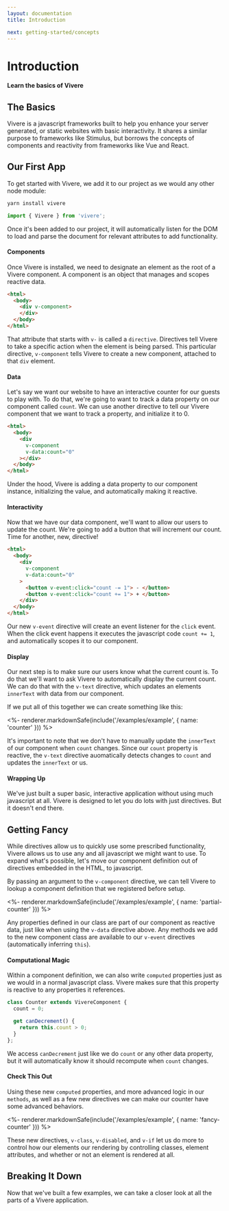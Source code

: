 ```yaml
---
layout: documentation
title: Introduction

next: getting-started/concepts
---
```


# Introduction

#### Learn the basics of Vivere

## The Basics

Vivere is a javascript frameworks built to help you enhance your server generated, or static websites with basic interactivity. It shares a similar purpose to frameworks like Stimulus, but borrows the concepts of components and reactivity from frameworks like Vue and React.

## Our First App

To get started with Vivere, we add it to our project as we would any other node module:

```bash
yarn install vivere
```

```js
import { Vivere } from 'vivere';
```

Once it's been added to our project, it will automatically listen for the DOM to load and parse the document for relevant attributes to add functionality.

#### Components

Once Vivere is installed, we need to designate an element as the root of a Vivere component. A component is an object that manages and scopes reactive data.

```html
<html>
  <body>
    <div v-component>
    </div>
  </body>
</html>
```

That attribute that starts with `v-` is called a `directive`. Directives tell Vivere to take a specific action when the element is being parsed. This particular directive, `v-component` tells Vivere to create a new component, attached to that `div` element.

#### Data

Let's say we want our website to have an interactive counter for our guests to play with. To do that, we're going to want to track a data property on our component called `count`. We can use another directive to tell our Vivere component that we want to track a property, and initialize it to 0.

```html
<html>
  <body>
    <div
      v-component
      v-data:count="0"
    ></div>
  </body>
</html>
```

Under the hood, Vivere is adding a data property to our component instance, initializing the value, and automatically making it reactive.

#### Interactivity

Now that we have our data component, we'll want to allow our users to update the count. We're going to add a button that will increment our count. Time for another, new, directive!

```html
<html>
  <body>
    <div
      v-component
      v-data:count="0"
    >
      <button v-event:click="count -= 1"> - </button>
      <button v-event:click="count += 1"> + </button>
    </div>
  </body>
</html>
```

Our new `v-event` directive will create an event listener for the `click` event. When the click event happens it executes the javascript code `count += 1`, and automatically scopes it to our component.

#### Display

Our next step is to make sure our users know what the current count is. To do that we'll want to ask Vivere to automatically display the current count. We can do that with the `v-text` directive, which updates an elements `innerText` with data from our component.

If we put all of this together we can create something like this:

<%- renderer.markdownSafe(include('/examples/example', { name: 'counter' })) %>

It's important to note that we don't have to manually update the `innerText` of our component when `count` changes. Since our `count` property is reactive, the `v-text` directive auomatically detects changes to `count` and updates the `innerText` or us.

#### Wrapping Up

We've just built a super basic, interactive application without using much javascript at all. Vivere is designed to let you do lots with just directives. But it doesn't end there.

## Getting Fancy

While directives allow us to quickly use some prescribed functionality, Vivere allows us to use any and all javascript we might want to use. To expand what's possible, let's move our component definition out of directives embedded in the HTML, to javascript.

By passing an argument to the `v-component` directive, we can tell Vivere to lookup a component definition that we registered before setup.

<%- renderer.markdownSafe(include('/examples/example', { name: 'partial-counter' })) %>

Any properties defined in our class are part of our component as reactive data, just like when using the `v-data` directive above. Any methods we add to the new component class are available to our `v-event` directives (automatically inferring `this`).

#### Computational Magic

Within a component definition, we can also write `computed` properties just as we would in a normal javascript class. Vivere makes sure that this property is reactive to any properties it references.

```js
class Counter extends VivereComponent {
  count = 0;

  get canDecrement() {
    return this.count > 0;
  }
};
```

We access `canDecrement` just like we do `count` or any other data property, but it will automatically know it should recompute when `count` changes.

#### Check This Out

Using these new `computed` properties, and more advanced logic in our `methods`, as well as a few new directives we can make our counter have some advanced behaviors.

<%- renderer.markdownSafe(include('/examples/example', { name: 'fancy-counter' })) %>

These new directives, `v-class`, `v-disabled`, and `v-if` let us do more to control how our elements our rendering by controlling classes, element attributes, and whether or not an element is rendered at all.

## Breaking It Down

Now that we've built a few examples, we can take a closer look at all the parts of a Vivere application.

